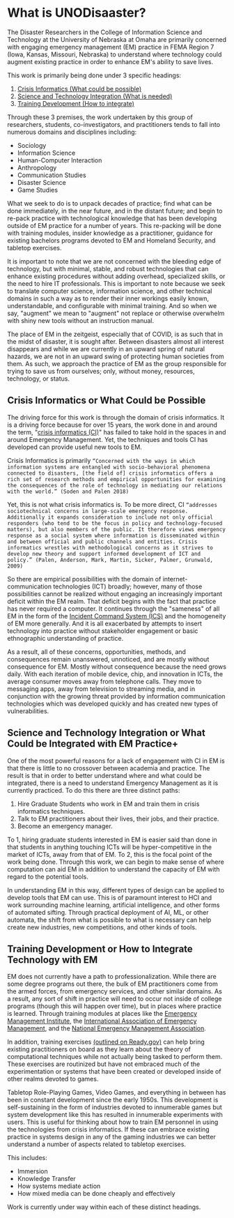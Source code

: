 # What is UNODisaaster?

The Disaster Researchers in the College of Information Science and Technology at the University of Nebraska at Omaha are primarily concerned with engaging emergency management (EM) practice in FEMA Region 7 (Iowa, Kansas, Missouri, Nebraska) to understand where technology could augment existing practice in order to enhance EM's ability to save lives. 

This work is primarily being done under 3 specific headings: 

1. [Crisis Informatics (What could be possible)](#CI-What)
2. [Science and Technology Integration (What is needed)](#STISIG)
3. [Training Development (How to integrate)](#Training)

Through these 3 premises, the work undertaken by this group of researchers, students, co-investigators, and practitioners tends to fall into numerous domains and disciplines including: 

* Sociology
* Information Science
* Human-Computer Interaction
* Anthropology
* Communication Studies
* Disaster Science
* Game Studies

What we seek to do is to unpack decades of practice; find what can be done immediately, in the near future, and in the distant future; and begin to re-pack practice with technological knowledge that has been developing outside of EM practice for a number of years. This re-packing will be done with training modules, insider knowledge as a practitioner, guidance for existing bachelors programs devoted to EM and Homeland Security, and tabletop exercises. 

It is important to note that we are not concerned with the bleeding edge of technology, but with minimal, stable, and robust technologies that can enhance existing procedures without adding overhead, specialized skills, or the need to hire IT professionals. This is important to note because we seek to translate computer science, information science, and other technical domains in such a way as to render their inner workings easily known, understandable, and configurable with minimal training. And so when we say, "augment" we mean to "augment" not replace or otherwise overwhelm with shiny new tools without an instruction manual. 

The place of EM in the zeitgeist, especially that of COVID, is as such that in the midst of disaster, it is sought after. Between disasters almost all interest disappears and while we are currently in an upward spring of natural hazards, we are not in an upward swing of protecting human societies from them. As such, we approach the practice of EM as the group responsible for trying to save us from ourselves; only, without money, resources, technology, or status.

<a name="CI-What"></a>
## Crisis Informatics or What Could be Possible

The driving force for this work is through the domain of crisis informatics. It is a driving force because for over 15 years, the work done in and around the term, "[crisis informatics (CI)](https://tinyurl.com/crisisinformatics)" has failed to take hold in the spaces in and around Emergency Management. Yet, the techniques and tools CI has developed can provide useful new tools to EM. 

Crisis Informatics is primarily `“Concerned with the ways in which information systems are entangled with socio-behavioral phenomena connected to disasters, [the field of] crisis informatics offers a rich set of research methods and empirical opportunities for examining the consequences of the role of technology in mediating our relations with the world.” (Soden and Palen 2018)`

Yet, this is not what crisis informatics is. To be more direct, CI `“addresses sociotechnical concerns in large-scale emergency response. Additionally it expands consideration to include not only official responders (who tend to be the focus in policy and technology-focused matters), but also members of the public. It therefore views emergency response as a social system where information is disseminated within and between official and public channels and entities. Crisis informatics wrestles with methodological concerns as it strives to develop new theory and support informed development of ICT and policy.” (Palen, Anderson, Mark, Martin, Sicker, Palmer, Grunwald, 2009)`

So there are empirical possibilities with the domain of internet-communication technologies (ICT) broadly; however, many of those possibilities cannot be realized without engaging an increasingly important deficit within the EM realm. That deficit begins with the fact that practice has never required a computer. It continues through the "sameness" of all EM in the form of the [Incident Command System (ICS)](https://training.fema.gov/is/courseoverview.aspx?code=is-100.c) and the homogeneity of EM more generally. And it is all exacerbated by attempts to insert technology into practice without stakeholder engagement or basic ethnographic understanding of practice. 

As a result, all of these concerns, opportunities, methods, and consequences remain unanswered, unnoticed, and are mostly without consequence for EM. Mostly without consequence because the need grows daily. With each iteration of mobile device, chip, and innovation in ICTs, the average consumer moves away from telephone calls. They move to messaging apps, away from television to streaming media, and in conjunction with the growing threat provided by information communication technologies which was developed quickly and has created new types of vulnerabilities. 

<a name="STISIG"></a>
## Science and Technology Integration or What Could be Integrated with EM Practice+

One of the most powerful reasons for a lack of engagement with CI in EM is that there is little to no crossover between academia and practice. The result is that in order to better understand where and what could be integrated, there is a need to understand Emergency Management as it is currently practiced. To do this there are three distinct paths: 

1. Hire Graduate Students who work in EM and train them in crisis informatics techniques. 
2. Talk to EM practitioners about their lives, their jobs, and their practice. 
3. Become an emergency manager.

To 1, hiring graduate students interested in EM is easier said than done in that students in anything touching ICTs will be hyper-competitive in the market of ICTs, away from that of EM. To 2, this is the focal point of the work being done. Through this work, we can begin to make sense of where computation can aid EM in addition to understand the capacity of EM with regard to the potential tools. 

In understanding EM in this way, different types of design can be applied to develop tools that EM can use. This is of paramount interest to HCI and work surrounding machine learning, artificial intelligence, and other forms of automated sifting. Through practical deployment of AI, ML, or other automata, the shift from what is possible to what is necessary can help create new industries, new competitions, and other kinds of tools.


<a name="Training"></a>
## Training Development or How to Integrate Technology with EM

EM does not currently have a path to professionalization. While there are some degree programs out there, the bulk of EM practitioners come from the armed forces, from emergency services, and other similar domains. As a result, any sort of shift in practice will need to occur not inside of college programs (though this will happen over time), but in places where practice is learned. Through training modules at places like the [Emergency Management Institute](https://training.fema.gov/emi.aspx), the [International Association of Emergency Management](https://www.iaem.org/), and the [National Emergency Management Association](https://www.nemaweb.org/).

In addition, training exercises [(outlined on Ready.gov)](https://www.ready.gov/exercises) can help bring existing practitioners on board as they learn about the theory of computational techniques while not actually being tasked to perform them. These exercises are routinized but have not embraced much of the experimentation or systems that have been created or developed inside of other realms devoted to games. 

Tabletop Role-Playing Games, Video Games, and everything in between has been in constant development since the early 1950s. This development is self-sustaining in the form of industries devoted to innumerable games but system development like this has resulted in innumerable experiments with users. This is useful for thinking about how to train EM personnel in using the technologies from crisis informatics. If these can embrace existing practice in systems design in any of the gaming industries we can better understand a number of aspects related to tabletop exercises. 

This includes: 

* Immersion
* Knowledge Transfer
* How systems mediate action
* How mixed media can be done cheaply and effectively

Work is currently under way within each of these distinct headings. 